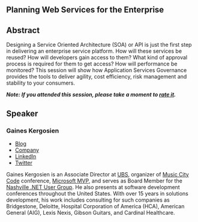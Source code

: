 ## Planning Web Services for the Enterprise

## Abstract

Designing a Service Oriented Architecture (SOA) or API is just the first step in delivering an enterprise service platform. How will these services be reused? How will developers gain access to them? What kind of approval process is required for them to get access? How will performance be monitored? This session will show how Application Services Governance provides the tools to deliver agility, cost efficiency, risk management and stability to your consumers.

**_Note: If you attended this session, please take a moment to [rate it](https://speakerrate.com/talks/67741-planning-web-services-for-the-enterprise)._**

## Speaker
### Gaines Kergosien

- [Blog](http://blog.dotnetdude.net)
- [Company](http://www.musiccitycode.com)
- [LinkedIn](http://www.linkedin.com/in/gainesk)
- [Twitter](http://twitter.com/gainesk)

Gaines Kergosien is an Associate Director at [UBS](http://www.ubs.com), organizer of [Music City Code](http://www.musiccitycode.com) conference, [Microsoft MVP](http://mvp.microsoft.com/en-us/PublicProfile/5001800?fullName=Gaines%20%20Kergosien), and serves as Board Member for the [Nashville .NET User Group](http://www.nashdotnet.org). He also presents at software development conferences throughout the United States. With over 15 years in solutions development, his work includes consulting for such companies as Bridgestone, Deloitte, Hospital Corporation of America (HCA), American General (AIG), Lexis Nexis, Gibson Guitars, and Cardinal Healthcare.

